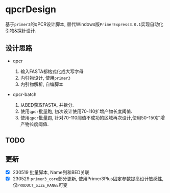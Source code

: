 # qpcrDesign
基于`primer3`的qPCR设计脚本, 替代Windows版`PrimerExpress3.0.1`实现自动化引物&探针设计.

## 设计思路
- qpcr  
  1. 输入FASTA都格式化成大写字母  
  2. 内引物设计, 使用`primer3`
  3. 内引物解析, 自编脚本

- qpcr-batch  
  1. 从BED获取FASTA, 并拆分.
  2. 使用`qpcr`批量跑, 初次设计使用70-110扩增产物长度阈值.
  3. 使用`qpcr`批量跑, 针对70-110阈值不成功的区域再次设计,使用50-150扩增产物长度阈值.

## TODO

## 更新
- [x] 230519 批量脚本, Name列和BED关联
- [x] 230529 `primer3_core`部分更新, 使用Primer3Plus固定参数提高设计敏感性, 仅`PRODUCT_SIZE_RANGE`可变
